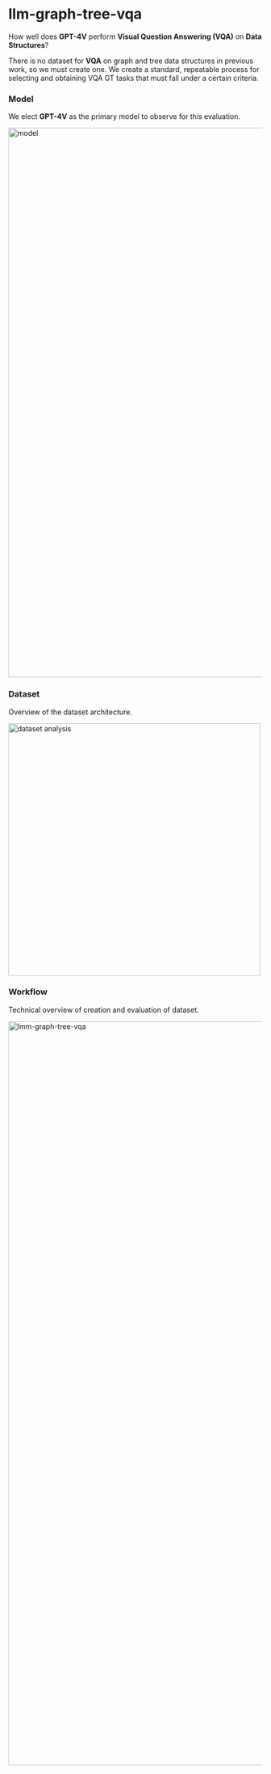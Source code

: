 # llm-graph-tree-vqa

How well does **GPT-4V** perform **Visual Question Answering (VQA)** on **Data Structures**?

There is no dataset for **VQA** on graph and tree data structures in previous work, so we must create one. We create a standard, repeatable process for selecting and obtaining VQA GT tasks that must fall under a certain criteria.

### Model
We elect **GPT-4V** as the primary model to observe for this evaluation.

<img width="1087" alt="model" src="https://github.com/gutbash/lmm-graph-tree-vqa/assets/44552816/9fa31867-6af8-4db7-858c-21efc3e3e199">

### Dataset
Overview of the dataset architecture.

<img width="499" alt="dataset analysis" src="https://github.com/gutbash/lmm-graph-tree-vqa/assets/44552816/df2150f8-a86c-4f14-bd5d-a42ff58b7d0a">

### Workflow
Technical overview of creation and evaluation of dataset.

<img width="1472" alt="lmm-graph-tree-vqa" src="https://github.com/gutbash/lmm-graph-tree-vqa/assets/44552816/828ceb7c-a682-4ab2-ad47-7ba972c7ab53">
